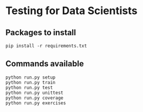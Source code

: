 # Testing for Data Scientists

## Packages to install
```
pip install -r requirements.txt
```

## Commands available
```
python run.py setup
python run.py train
python run.py test
python run.py unittest
python run.py coverage
python run.py exercises
````
